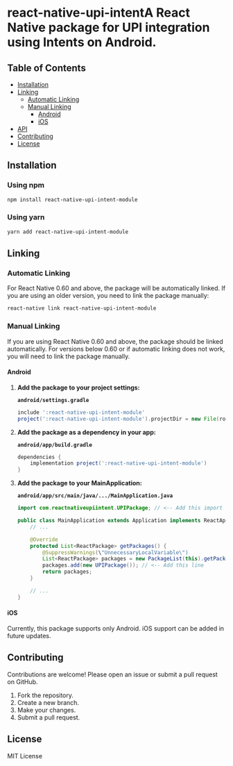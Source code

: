 # react-native-upi-intentA React Native package for UPI integration using Intents on Android.

## Table of Contents

- [Installation](#installation)
- [Linking](#linking)
  - [Automatic Linking](#automatic-linking)
  - [Manual Linking](#manual-linking)
    - [Android](#android)
    - [iOS](#ios)
- [API](#api)
- [Contributing](#contributing)
- [License](#license)

## Installation

### Using npm

```sh
npm install react-native-upi-intent-module
```

### Using yarn

```sh
yarn add react-native-upi-intent-module
```

## Linking

### Automatic Linking

For React Native 0.60 and above, the package will be automatically linked. If you are using an older version, you need to link the package manually:

```sh
react-native link react-native-upi-intent-module
```

### Manual Linking

If you are using React Native 0.60 and above, the package should be linked automatically. For versions below 0.60 or if automatic linking does not work, you will need to link the package manually.

#### Android

1. **Add the package to your project settings:**

   **`android/settings.gradle`**

   ```gradle
   include ':react-native-upi-intent-module'
   project(':react-native-upi-intent-module').projectDir = new File(rootProject.projectDir, '../node_modules/react-native-upi-intent-module/android')
   ```

2. **Add the package as a dependency in your app:**

   **`android/app/build.gradle`**

   ```gradle
   dependencies {
       implementation project(':react-native-upi-intent-module')
   }
   ```

3. **Add the package to your MainApplication:**

   **`android/app/src/main/java/.../MainApplication.java`**

   ```java
   import com.reactnativeupiintent.UPIPackage; // <-- Add this import

   public class MainApplication extends Application implements ReactApplication {
       // ...

       @Override
       protected List<ReactPackage> getPackages() {
           @SuppressWarnings(\"UnnecessaryLocalVariable\")
           List<ReactPackage> packages = new PackageList(this).getPackages();
           packages.add(new UPIPackage()); // <-- Add this line
           return packages;
       }

       // ...
   }
   ```

#### iOS

Currently, this package supports only Android. iOS support can be added in future updates.


## Contributing

Contributions are welcome! Please open an issue or submit a pull request on GitHub.

1. Fork the repository.
2. Create a new branch.
3. Make your changes.
4. Submit a pull request.

## License

MIT License

